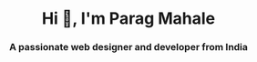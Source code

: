 <h1 align="center">Hi 👋, I'm Parag Mahale</h1>
<h3 align="center">A passionate web designer and developer from India</h3>
